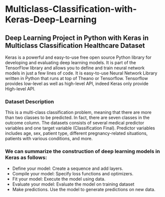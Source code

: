 # Multiclass-Classification-with-Keras-Deep-Learning
## Deep Learning Project in Python with Keras in Multiclass Classification Healthcare Dataset

Keras is a powerful and easy-to-use free open source Python library for developing and evaluating deep learning models.
It is part of the TensorFlow library and allows you to define and train neural network models in just a few lines of code.
It is easy-to-use Neural Network Library written in Python that runs at top of Theano or Tensorflow. Tensorflow provides low-level as well as high-level API, indeed Keras only provide High-level API.

### Dataset Description
This is a multi-class classification problem, meaning that there are more than two classes to be predicted. In fact, there are seven classes in the outcome column. The datasets consists of several medical predictor variables and one target variable (Classification Final). Predictor variables includes age, sex, patient type, different pregnancy-related situations, patients with various conditions, and more.

### We can summarize the construction of deep learning models in Keras as follows:
- Define your model: Create a sequence and add layers.
- Compile your model: Specify loss functions and optimizers.
- Fit your model: Execute the model using data.
- Evaluate your model: Evaluate the model on training dataset
- Make predictions. Use the model to generate predictions on new data.
